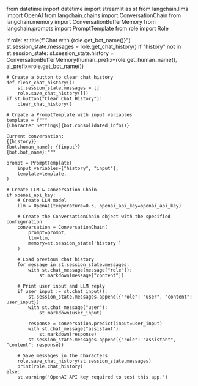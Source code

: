 from datetime import datetime
import streamlit as st
from langchain.llms import OpenAI
from langchain.chains import ConversationChain
from langchain.memory import ConversationBufferMemory
from langchain.prompts import PromptTemplate
from role import Role


if role:
    st.title(f"Chat with {role.get_bot_name()}")
    st.session_state.messages = role.get_chat_history()
    if "history" not in st.session_state:
        st.session_state.history = ConversationBufferMemory(human_prefix=role.get_human_name(), ai_prefix=role.get_bot_name())

    # Create a button to clear chat history
    def clear_chat_history():
        st.session_state.messages = []
        role.save_chat_history([])
    if st.button("Clear Chat History"):
        clear_chat_history()
        
    # Create a PromptTemplate with input variables
    template = f"""
    [Character Settings]{bot.consolidated_info()}

    Current conversation:
    {{history}}
    {bot.human_name}: {{input}}
    {bot.bot_name}:"""

    prompt = PromptTemplate(
        input_variables=["history", "input"],
        template=template,
    )

    # Create LLM & Conversation Chain
    if openai_api_key:
        # Create LLM model
        llm = OpenAI(temperature=0.3, openai_api_key=openai_api_key)

        # Create the ConversationChain object with the specified configuration
        conversation = ConversationChain(
            prompt=prompt,
            llm=llm,
            memory=st.session_state['history']
        )
        
        # Load previous chat history
        for message in st.session_state.messages:
            with st.chat_message(message["role"]):
                st.markdown(message["content"])
            
        # Print user input and LLM reply
        if user_input := st.chat_input():
            st.session_state.messages.append({"role": "user", "content": user_input})
            with st.chat_message("user"):
                st.markdown(user_input)

            response = conversation.predict(input=user_input)
            with st.chat_message("assistant"):
                st.markdown(response)
            st.session_state.messages.append({"role": "assistant", "content": response})

        # Save messages in the characters
        role.save_chat_history(st.session_state.messages)
        print(role.chat_history)
    else:
        st.warning('OpenAI API key required to test this app.')
